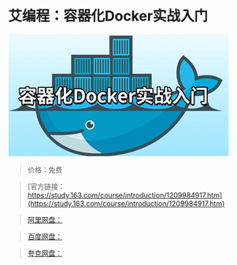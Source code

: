 # 艾编程：容器化Docker实战入门

![img](../../../assets/study163/free/a80d9a32e262409c91bf1fe997ce866d.jpg)

> 价格：免费

> [官方链接：https://study.163.com/course/introduction/1209984917.htm](https://study.163.com/course/introduction/1209984917.htm)

> [阿里网盘：]()

> [百度网盘：]()

> [夸克网盘：]()
